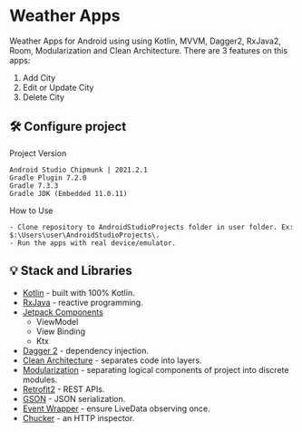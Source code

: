 # Weather Apps
Weather Apps for Android using using Kotlin, MVVM, Dagger2, RxJava2, Room, Modularization and Clean Architecture. There are 3 features on this apps:
1. Add City
2. Edit or Update City
3. Delete City

## 🛠 Configure project
Project Version
```
Android Studio Chipmunk | 2021.2.1
Gradle Plugin 7.2.0
Gradle 7.3.3
Gradle JDK (Embedded 11.0.11)
```
How to Use
```
- Clone repository to AndroidStudioProjects folder in user folder. Ex: $:\Users\user\AndroidStudioProjects\.
- Run the apps with real device/emulator.
```

## 💡 Stack and Libraries
* [Kotlin](https://https://kotlinlang.org/) - built with 100% Kotlin.
* [RxJava](https://github.com/ReactiveX/RxJava/) - reactive programming.
* [Jetpack Components](https://developer.android.com/jetpack/)
    - ViewModel
    - View Binding
    - Ktx
* [Dagger 2](https://dagger.dev/) - dependency injection.
* [Clean Architecture](https://blog.cleancoder.com/uncle-bob/2012/08/13/the-clean-architecture.html) - separates code into layers.
* [Modularization](https://developer.android.com/guide/app-bundle/play-feature-delivery/) - separating logical components of project into discrete modules.
* [Retrofit2](https://github.com/square/retrofit/) - REST APIs.
* [GSON](https://github.com/google/gson/) - JSON serialization.
* [Event Wrapper](https://medium.com/androiddevelopers/livedata-with-snackbar-navigation-and-other-events-the-singleliveevent-case-ac2622673150) - ensure LiveData observing once.
* [Chucker](https://github.com/ChuckerTeam/chucker/) - an HTTP inspector.
